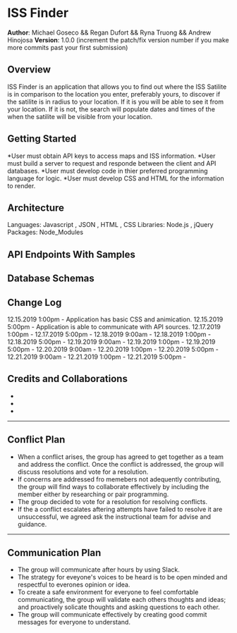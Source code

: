 # ISS Finder

**Author**: Michael Goseco && Regan Dufort && Ryna Truong && Andrew Hinojosa
**Version**: 1.0.0 (increment the patch/fix version number if you make more commits past your first submission)

## Overview
<!-- Provide a high level overview of what this application is and why you are building it, beyond the fact that it's an assignment for a Code Fellows 301 class. (i.e. What's your problem domain?) -->

ISS Finder is an application that allows you to find out where the ISS Satilite is in comparison to the location you enter, preferably yours, to discover if the satilite is in radius to your location. If it is you will be able to see it from your location. If it is not, the search will populate dates and times of the when the satilite will be visible from your location.

## Getting Started
<!-- What are the steps that a user must take in order to build this app on their own machine and get it running? -->

*User must obtain API keys to access maps and ISS information.
*User must build a server to request and responde between the client and API databases.
*User must develop code in thier preferred programming language for logic.
*User must develop CSS and HTML for the information to render.

## Architecture
<!-- Provide a detailed description of the application design. What technologies (languages, libraries, etc) you're using, and any other relevant design information. -->

Languages: Javascript , JSON , HTML , CSS
Libraries: Node.js , jQuery
Packages: Node_Modules

## API Endpoints With Samples


## Database Schemas


## Change Log
<!-- Use this area to document the iterative changes made to your application as each feature is successfully implemented. Use time stamps. Here's an examples:
01-01-2001 4:59pm - Application now has a fully-functional express server, with GET and POST routes for the book resource. -->

12.15.2019 1:00pm - Application has basic CSS and animication.
12.15.2019 5:00pm - Application is able to communicate with API sources.
12.17.2019 1:00pm - 
12.17.2019 5:00pm - 
12.18.2019 9:00am -
12.18.2019 1:00pm -
12.18.2019 5:00pm - 
12.19.2019 9:00am -
12.19.2019 1:00pm -
12.19.2019 5:00pm -
12.20.2019 9:00am -
12.20.2019 1:00pm -
12.20.2019 5:00pm -
12.21.2019 9:00am -
12.21.2019 1:00pm -
12.21.2019 5:00pm -

## Credits and Collaborations
<!-- Give credit (and a link) to other people or resources that helped you build this application. -->

*
*
*

*******************************************************************************************************

## Conflict Plan

* When a conflict arises, the group has agreed to get together as a team and address the conflict. Once the conflict is addressed, the group will discuss resolutions and vote for a resolution.
* If concerns are addressed fro memebers not adequently contributing, the group will find ways to collaborate effectively by including the member either by researching or pair programming.
* The group decided to vote for a resolution for resolving conflicts.
* If the a conflict escalates aftering attempts have failed to resolve it are unsuccessful, we agreed ask the instructional team for advise and guidance.

*******************************************************************************************************

## Communication Plan

* The group will communicate after hours by using Slack.
* The strategy for eveyone's voices to be heard is to be open minded and respectful to everones opinion or idea.
* To create a safe environment for everyone to feel comfortable communicating, the group will validate each others thoughts and ideas; and proactively solicate thoughts and asking questions to each other.
* The group will communicate effectively by creating good commit messages for everyone to understand. 